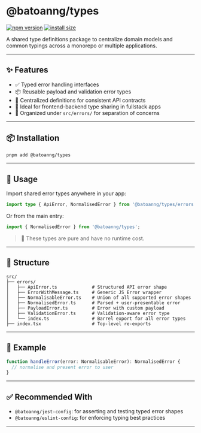 # @batoanng/types

[![npm version](https://img.shields.io/npm/v/@batoanng/types)](https://www.npmjs.com/package/@batoanng/types)
[![install size](https://packagephobia.com/badge?p=@batoanng/types)](https://packagephobia.com/result?p=@batoanng/types)

A shared type definitions package to centralize domain models and common typings across a monorepo or multiple applications.

---

## ✨ Features

- ✅ Typed error handling interfaces
- 📦 Reusable payload and validation error types
- 🧱 Centralized definitions for consistent API contracts
- 🔄 Ideal for frontend-backend type sharing in fullstack apps
- 📁 Organized under `src/errors/` for separation of concerns

---

## 📦 Installation

```bash
pnpm add @batoanng/types
```

---

## 🧰 Usage

Import shared error types anywhere in your app:

```ts
import type { ApiError, NormalisedError } from '@batoanng/types/errors';
```

Or from the main entry:

```ts
import { NormalisedError } from '@batoanng/types';
```

> 📌 These types are pure and have no runtime cost.

---

## 📁 Structure

```
src/
├── errors/
│   ├── ApiError.ts             # Structured API error shape
│   ├── ErrorWithMessage.ts     # Generic JS Error wrapper
│   ├── NormalisableError.ts    # Union of all supported error shapes
│   ├── NormalisedError.ts      # Parsed + user-presentable error
│   ├── PayloadError.ts         # Error with custom payload
│   ├── ValidationError.ts      # Validation-aware error type
│   └── index.ts                # Barrel export for all error types
├── index.tsx                   # Top-level re-exports
```

---

## 🧪 Example

```ts
function handleError(error: NormalisableError): NormalisedError {
  // normalise and present error to user
}
```

---

## ✅ Recommended With

- `@batoanng/jest-config`: for asserting and testing typed error shapes
- `@batoanng/eslint-config`: for enforcing typing best practices

---
